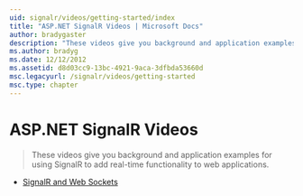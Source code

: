 ```yaml
---
uid: signalr/videos/getting-started/index
title: "ASP.NET SignalR Videos | Microsoft Docs"
author: bradygaster
description: "These videos give you background and application examples for using SignalR to add real-time functionality to web applications."
ms.author: bradyg
ms.date: 12/12/2012
ms.assetid: d8d03cc9-13bc-4921-9aca-3dfbda53660d
msc.legacyurl: /signalr/videos/getting-started
msc.type: chapter
---
```

# ASP.NET SignalR Videos

> These videos give you background and application examples for using SignalR to add real-time functionality to web applications.


- [SignalR and Web Sockets](signalr-and-web-sockets.md)
